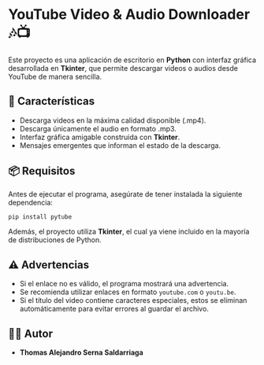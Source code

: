 # YouTube Video & Audio Downloader 🎶📺

Este proyecto es una aplicación de escritorio en **Python** con interfaz gráfica desarrollada en **Tkinter**, que permite descargar videos o audios desde YouTube de manera sencilla.  

## 🚀 Características  

- Descarga videos en la máxima calidad disponible (.mp4).  
- Descarga únicamente el audio en formato .mp3.  
- Interfaz gráfica amigable construida con **Tkinter**.  
- Mensajes emergentes que informan el estado de la descarga.  

## 📦 Requisitos  

Antes de ejecutar el programa, asegúrate de tener instalada la siguiente dependencia:  

```bash
pip install pytube
```

Además, el proyecto utiliza **Tkinter**, el cual ya viene incluido en la mayoría de distribuciones de Python.  

## ⚠️ Advertencias  

- Si el enlace no es válido, el programa mostrará una advertencia.  
- Se recomienda utilizar enlaces en formato `youtube.com` o `youtu.be`.  
- Si el título del video contiene caracteres especiales, estos se eliminan automáticamente para evitar errores al guardar el archivo.  

## 👨‍💻 Autor  

- **Thomas Alejandro Serna Saldarriaga**
